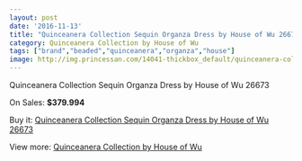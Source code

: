 ```yaml
---
layout: post
date: '2016-11-13'
title: "Quinceanera Collection Sequin Organza Dress by House of Wu 26673"
category: Quinceanera Collection by House of Wu
tags: ["brand","beaded","quinceanera","organza","house"]
image: http://img.princessan.com/14041-thickbox_default/quinceanera-collection-sequin-organza-dress-by-house-of-wu-26673.jpg
---
```

Quinceanera Collection Sequin Organza Dress by House of Wu 26673

On Sales: **$379.994**
<a href="https://www.princessan.com/en/quinceanera-collection-by-house-of-wu/6592-quinceanera-collection-sequin-organza-dress-by-house-of-wu-26673.html"><amp-img layout="responsive" width="600" height="600" src="//img.princessan.com/14041-thickbox_default/quinceanera-collection-sequin-organza-dress-by-house-of-wu-26673.jpg" alt="Quinceanera Collection Sequin Organza Dress by House of Wu 26673 0" /></a>
<a href="https://www.princessan.com/en/quinceanera-collection-by-house-of-wu/6592-quinceanera-collection-sequin-organza-dress-by-house-of-wu-26673.html"><amp-img layout="responsive" width="600" height="600" src="//img.princessan.com/14042-thickbox_default/quinceanera-collection-sequin-organza-dress-by-house-of-wu-26673.jpg" alt="Quinceanera Collection Sequin Organza Dress by House of Wu 26673 1" /></a>
<a href="https://www.princessan.com/en/quinceanera-collection-by-house-of-wu/6592-quinceanera-collection-sequin-organza-dress-by-house-of-wu-26673.html"><amp-img layout="responsive" width="600" height="600" src="//img.princessan.com/14043-thickbox_default/quinceanera-collection-sequin-organza-dress-by-house-of-wu-26673.jpg" alt="Quinceanera Collection Sequin Organza Dress by House of Wu 26673 2" /></a>

Buy it: [Quinceanera Collection Sequin Organza Dress by House of Wu 26673](https://www.princessan.com/en/quinceanera-collection-by-house-of-wu/6592-quinceanera-collection-sequin-organza-dress-by-house-of-wu-26673.html "Quinceanera Collection Sequin Organza Dress by House of Wu 26673")

View more: [Quinceanera Collection by House of Wu](https://www.princessan.com/en/52-quinceanera-collection-by-house-of-wu "Quinceanera Collection by House of Wu")
